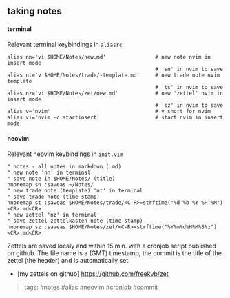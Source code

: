 taking notes
---

#### terminal
Relevant terminal keybindings in ```aliasrc```

    alias nn='vi $HOME/Notes/new.md'                # new note nvim in insert mode
                                                    # 'sn' in nvim to save
    alias nt='v $HOME/Notes/trade/-template.md'     # new trade note nvim template
                                                    # 'ts' in nvim to save
    alias nz='vi $HOME/Notes/zet/new.md'            # new 'zettel' nvim in insert mode
                                                    # 'sz' in nvim to save
    alias v='nvim'                                  # v short for nvim
    alias vi='nvim -c startinsert'                  # start nvim in insert mode

#### neovim
Relevant neovim keybindings in ```init.vim```

    " notes - all notes in markdown (.md)
    " new note 'nn' in terminal
    " save note in $HOME/Notes/ (title)
    nnoremap sn :saveas ~/Notes/
    " new trade note (template) 'nt' in terminal
    " save trade note (time stamp)
    nnoremap st :saveas $HOME/Notes/trade/<C-R>=strftime("%d %b %Y %H:%M")<CR>.md<CR>
    " new zettel 'nz' in terminal
    " save zettel zettelkasten note (time stamp)
    nnoremap sz :saveas $HOME/Notes/zet/<C-R>=strftime("%Y%m%d%H%M%S%z")<CR>.md<CR>

Zettels are saved localy and within 15 min. with a cronjob script published on
github. The file name is a (GMT) timestamp, the commit is the title of the zettel
(the header) and is automatically set.

* [my zettels on github] <https://github.com/freekvb/zet>

> tags: #notes #alias #neovim #cronjob #commit
